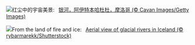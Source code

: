 ![](https://www.bing.com/th?id=OHR.MoroccoMilkyWay_ZH-CN3544344290_UHD.jpg&w=1000)红尘中的宇宙美景:&nbsp;&ensp;[银河，阿伊特本哈杜杜，摩洛哥 (© Cavan Images/Getty Images)](https://www.bing.com/th?id=OHR.MoroccoMilkyWay_ZH-CN3544344290_UHD.jpg)
<br><br/>
![](https://www.bing.com/th?id=OHR.GlacialRivers_EN-US4356459123_UHD.jpg&w=1000)From the land of fire and ice:&nbsp;&ensp;[Aerial view of glacial rivers in Iceland (© rybarmarekk/Shutterstock)](https://www.bing.com/th?id=OHR.GlacialRivers_EN-US4356459123_UHD.jpg)
<br><br/>

